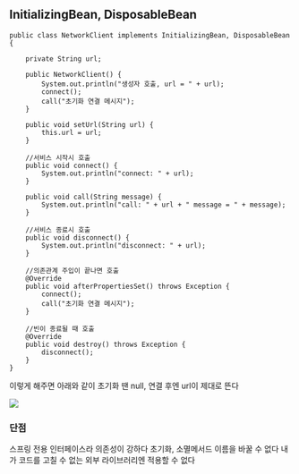 ## InitializingBean, DisposableBean


```
public class NetworkClient implements InitializingBean, DisposableBean {  
  
    private String url;  
  
    public NetworkClient() {  
        System.out.println("생성자 호출, url = " + url);  
        connect();  
        call("초기화 연결 메시지");  
    }  
  
    public void setUrl(String url) {  
        this.url = url;  
    }  
  
    //서비스 시작시 호출  
    public void connect() {  
        System.out.println("connect: " + url);  
    }  
  
    public void call(String message) {  
        System.out.println("call: " + url + " message = " + message);  
    }  
  
    //서비스 종료시 호출  
    public void disconnect() {  
        System.out.println("disconnect: " + url);  
    }  
  
    //의존관계 주입이 끝나면 호출  
    @Override  
    public void afterPropertiesSet() throws Exception {  
        connect();  
        call("초기화 연결 메시지");  
    }  
  
    //빈이 종료될 때 호출  
    @Override  
    public void destroy() throws Exception {  
        disconnect();  
    }  
}
```

이렇게 해주면 아래와 같이 초기화 땐 null, 연결 후엔 url이 제대로 뜬다

![](https://i.imgur.com/kKXJPfk.png)

### 단점

스프링 전용 인터페이스라 의존성이 강하다
초기화, 소멸메서드 이름을 바꿀 수 없다
내가 코드를 고칠 수 없는 외부 라이브러리엔 적용할 수 없다


